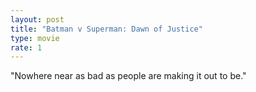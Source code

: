 ```yaml
---
layout: post
title: "Batman v Superman: Dawn of Justice"
type: movie
rate: 1
---
```


"Nowhere near as bad as people are making it out to be."
